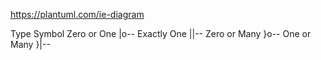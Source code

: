 https://plantuml.com/ie-diagram


Type	        Symbol
Zero or One     |o--
Exactly One     ||--
Zero or Many    }o--
One or Many     }|--
